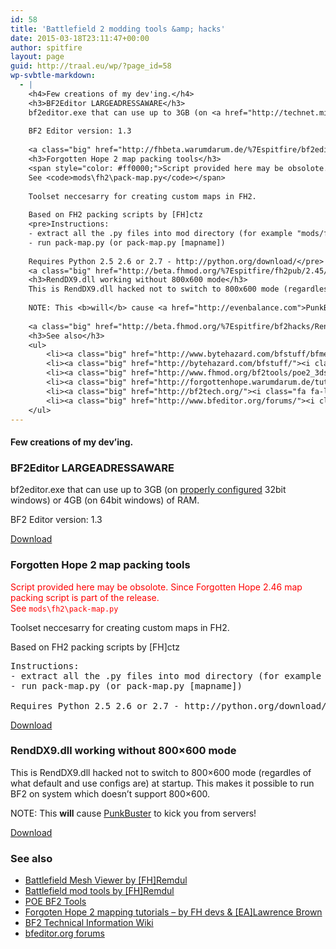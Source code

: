 ```yaml
---
id: 58
title: 'Battlefield 2 modding tools &amp; hacks'
date: 2015-03-18T23:11:47+00:00
author: spitfire
layout: page
guid: http://traal.eu/wp/?page_id=58
wp-svbtle-markdown:
  - |
    <h4>Few creations of my dev'ing.</h4>
    <h3>BF2Editor LARGEADRESSAWARE</h3>
    bf2editor.exe that can use up to 3GB (on <a href="http://technet.microsoft.com/en-us/library/bb124810%28v=EXCHG.65%29.aspx">properly configured</a> 32bit windows) or 4GB (on 64bit windows) of RAM.
    
    BF2 Editor version: 1.3
    
    <a class="big" href="http://fhbeta.warumdarum.de/%7Espitfire/bf2editor-laa/BF2Editor.exe"><i class="fa fa-lg black fa-arrow-circle-right"></i> Download</a>
    <h3>Forgotten Hope 2 map packing tools</h3>
    <span style="color: #ff0000;">Script provided here may be obsolote. Since Forgotten Hope 2.46 map packing script is part of the release.
    See <code>mods\fh2\pack-map.py</code></span>
    
    Toolset neccesarry for creating custom maps in FH2.
    
    Based on FH2 packing scripts by [FH]ctz
    <pre>Instructions: 
    - extract all the .py files into mod directory (for example "mods/fh2")
    - run pack-map.py (or pack-map.py [mapname])
    
    Requires Python 2.5 2.6 or 2.7 - http://python.org/download/</pre>
    <a class="big" href="http://beta.fhmod.org/%7Espitfire/fh2pub/2.45/map-pack-2.45.zip"><i class="fa fa-lg black fa-arrow-circle-right"></i> Download</a>
    <h3>RendDX9.dll working without 800x600 mode</h3>
    This is RendDX9.dll hacked not to switch to 800x600 mode (regardles of what default and use configs are) at startup. This makes it possible to run BF2 on system which doesn't support 800x600.
    
    NOTE: This <b>will</b> cause <a href="http://evenbalance.com">PunkBuster</a> to kick you from servers!
    
    <a class="big" href="http://beta.fhmod.org/%7Espitfire/bf2hacks/RendDX9.zip"><i class="fa fa-lg black fa-arrow-circle-right"></i> Download</a>
    <h3>See also</h3>
    <ul>
    	<li><a class="big" href="http://www.bytehazard.com/bfstuff/bfmeshview/"><i class="fa fa-lg black fa-arrow-circle-right"></i> Battlefield Mesh Viewer by [FH]Remdul</a></li>
    	<li><a class="big" href="http://bytehazard.com/bfstuff/"><i class="fa fa-lg black fa-arrow-circle-right"></i> Battlefield mod tools by [FH]Remdul</a></li>
    	<li><a class="big" href="http://www.fhmod.org/bf2tools/poe2_3dsMax9_Tools_v0.30.zip"><i class="fa fa-lg black fa-arrow-circle-right"></i> POE BF2 Tools</a></li>
    	<li><a class="big" href="http://forgottenhope.warumdarum.de/tutorials/"><i class="fa fa-lg black fa-arrow-circle-right"></i> Forgoten Hope 2 mapping tutorials - by FH devs & [EA]Lawrence Brown</a></li>
    	<li><a class="big" href="http://bf2tech.org/"><i class="fa fa-lg black fa-arrow-circle-right"></i> BF2 Technical Information Wiki</a></li>
    	<li><a class="big" href="http://www.bfeditor.org/forums/"><i class="fa fa-lg black fa-arrow-circle-right"></i> bfeditor.org forums</a></li>
    </ul>
---
```

#### Few creations of my dev&#8217;ing.

### BF2Editor LARGEADRESSAWARE

bf2editor.exe that can use up to 3GB (on [properly configured](http://technet.microsoft.com/en-us/library/bb124810%28v=EXCHG.65%29.aspx) 32bit windows) or 4GB (on 64bit windows) of RAM.

BF2 Editor version: 1.3

[<i class="fa fa-lg black fa-arrow-circle-right"></i> Download](http://fhbeta.warumdarum.de/%7Espitfire/bf2editor-laa/BF2Editor.exe)

### Forgotten Hope 2 map packing tools

<span style="color: #ff0000;">Script provided here may be obsolote. Since Forgotten Hope 2.46 map packing script is part of the release.<br /> See <code>mods&#92;fh2&#92;pack-map.py</code></span>

Toolset neccesarry for creating custom maps in FH2.

Based on FH2 packing scripts by [FH]ctz

<pre>Instructions: 
- extract all the .py files into mod directory (for example "mods/fh2")
- run pack-map.py (or pack-map.py [mapname])

Requires Python 2.5 2.6 or 2.7 - http://python.org/download/</pre>

[<i class="fa fa-lg black fa-arrow-circle-right"></i> Download](http://beta.fhmod.org/%7Espitfire/fh2pub/2.45/map-pack-2.45.zip)

### RendDX9.dll working without 800&#215;600 mode

This is RendDX9.dll hacked not to switch to 800&#215;600 mode (regardles of what default and use configs are) at startup. This makes it possible to run BF2 on system which doesn&#8217;t support 800&#215;600.

NOTE: This **will** cause [PunkBuster](http://evenbalance.com) to kick you from servers!

[<i class="fa fa-lg black fa-arrow-circle-right"></i> Download](http://beta.fhmod.org/%7Espitfire/bf2hacks/RendDX9.zip)

### See also

  * [<i class="fa fa-lg black fa-arrow-circle-right"></i> Battlefield Mesh Viewer by [FH]Remdul](http://www.bytehazard.com/bfstuff/bfmeshview/)
  * [<i class="fa fa-lg black fa-arrow-circle-right"></i> Battlefield mod tools by [FH]Remdul](http://bytehazard.com/bfstuff/)
  * [<i class="fa fa-lg black fa-arrow-circle-right"></i> POE BF2 Tools](http://www.fhmod.org/bf2tools/poe2_3dsMax9_Tools_v0.30.zip)
  * [<i class="fa fa-lg black fa-arrow-circle-right"></i> Forgoten Hope 2 mapping tutorials &#8211; by FH devs & [EA]Lawrence Brown](http://forgottenhope.warumdarum.de/tutorials/)
  * [<i class="fa fa-lg black fa-arrow-circle-right"></i> BF2 Technical Information Wiki](http://bf2tech.org/)
  * [<i class="fa fa-lg black fa-arrow-circle-right"></i> bfeditor.org forums](http://www.bfeditor.org/forums/) 
